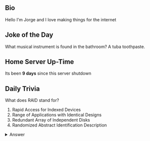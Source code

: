 ## Bio

Hello I'm Jorge and I love making things for the internet

## Joke of the Day

What musical instrument is found in the bathroom? A tuba toothpaste.

## Home Server Up-Time

Its been **9 days** since this server shutdown


## Daily Trivia

What does RAID stand for?
 1. Rapid Access for Indexed Devices
 2. Range of Applications with Identical Designs
 3. Redundant Array of Independent Disks
 4. Randomized Abstract Identification Description

<details>
  <summary>Answer</summary>
  Redundant Array of Independent Disks
</details>

